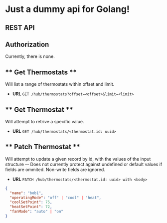 # Just a dummy api for Golang!

## REST API

## Authorization

Currently, there is none.

** Get Thermostats **
----
  Will list a range of thermostats within offset and limit.

* **URL**
``` GET /hub/thermostats?offset=<offset>&limit=<limit> ```

** Get Thermostat **
----
  Will attempt to retrive a specific value.

* **URL**
``` GET /hub/thermostats/<thermostat.id: uuid> ```

** Patch Thermostat **
----
  Will attempt to update a given record by id, with the values of the input structure -- Does not currently protect against undefined or default values if fields are ommited. Non-write fields are ignored.

* **URL**
``` PATCH /hub/thermostats/<thermostat.id: uuid> with <body> ```

```json
{
  "name": "bob1",
  "operatingMode": "off" | "cool" | "heat",
  "coolSetPoint": 75,
  "heatSetPoint": 72,
  "fanMode": "auto" | "on"
}
```
